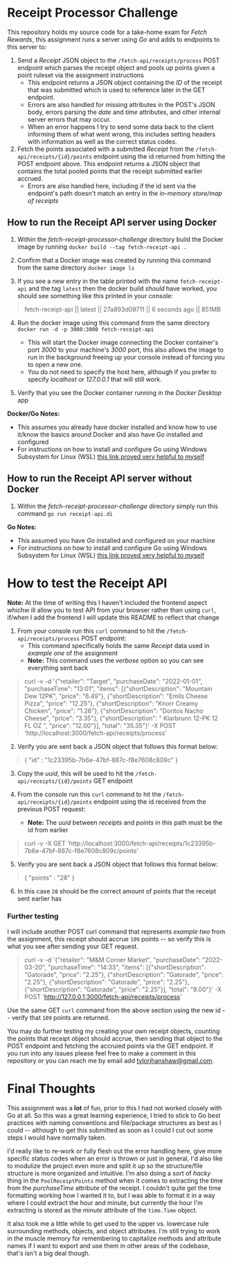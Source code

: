 # Receipt Processor Challenge

This repository holds my source code for a take-home exam for _Fetch Rewards_, this assignment runs a server using _Go_ and adds to endpoints to this server to:

1. Send a _Receipt_ JSON object to the `/fetch-api/receipts/process` POST endpoint which parses the receipt object and pools up points given a point ruleset via the assignment instructions
    - This endpoint returns a JSON object containing the _ID_ of the receipt that was submitted which is used to reference later in the GET endpoint.
    - Errors are also handled for missing attributes in the POST's JSON body, errors parsing the _date_ and _time_ attributes, and other internal server errors that may occur.
    - When an error happens I try to send some data back to the client informing them of what went wrong, this includes setting headers with information as well as the correct status codes.
2. Fetch the points associated with a submitted _Receipt_ from the `/fetch-api/receipts/{id}/points` endpoint using the id returned from hitting the POST endpoint above. This endpoint returns a JSON object that contains the total pooled points that the receipt submitted earlier accrued.
    - Errors are also handled here, including if the id sent via the endpoint's path doesn't match an entry in the _in-memory store/map of receipts_

## How to run the Receipt API server using Docker

1. Within the _fetch-receipt-processor-challenge_ directory build the Docker image by running `docker build --tag fetch-receipt-api .`

2. Confirm that a Docker image was created by running this command from the same directory `docker image ls`

3. If you see a new entry in the table printed with the name `fetch-receipt-api` and the tag `latest` then the docker build _should_ have worked, you should see something like this printed in your console:

> fetch-receipt-api  ||  latest  ||  27a893d09711  ||  6 seconds ago  ||  851MB

4. Run the docker image using this command from the same directory `docker run -d -p 3000:3000 fetch-receipt-api`
    - This will start the Docker image connecting the Docker container's port _3000_ to your machine's _3000_ port, this also allows the image to run in the background freeing up your console instead of forcing you to open a new one.
    - You do not need to specify the host here, although if you prefer to specify _localhost_ or _127.0.0.1_ that will still work.

5. Verify that you see the Docker container running in the _Docker Desktop_ app

**Docker/Go Notes:**
- This assumes you already have docker installed and know how to use it/know the basics around Docker and also have Go installed and configured
- For instructions on how to install and configure Go using Windows Subsystem for Linux (WSL) [this link proved very helpful to myself](https://www.jetbrains.com/help/go/how-to-use-wsl-development-environment-in-product.html)

## How to run the Receipt API server without Docker

1. Within the _fetch-receipt-processor-challenge_ directory simply run this command `go run receipt-api.di`

**Go Notes:**
- This assumed you have _Go_ installed and configured on your machine
- For instructions on how to install and configure Go using Windows Subsystem for Linux (WSL) [this link proved very helpful to myself](https://www.jetbrains.com/help/go/how-to-use-wsl-development-environment-in-product.html)

# How to test the Receipt API

**Note:** At the time of writing this I haven't included the frontend aspect whichw ill allow you to test API from your browser rather than using `curl`, if/when I add the frontend I will update this README to reflect that change

1. From your console run this `curl` command to hit the `/fetch-api/receipts/process` POST endpoint:
    - This command specifically holds the same _Receipt_ data used in _example one_ of the assignment
    - **Note:** This command uses the _verbose_ option so you can see everything sent back

> curl -v -d '{"retailer": "Target", "purchaseDate": "2022-01-01", "purchaseTime": "13:01", "items": [{"shortDescription": "Mountain Dew 12PK", "price": "6.49"}, {"shortDescription": "Emils Cheese Pizza", "price": "12.25"}, {"shortDescription": "Knorr Creamy Chicken", "price": "1.26"}, {"shortDescription": "Doritos Nacho Cheese", "price": "3.35"}, {"shortDescription": "   Klarbrunn 12-PK 12 FL OZ  ", "price": "12.00"}], "total": "35.35"}' -X POST 'http://localhost:3000/fetch-api/receipts/process'

2. Verify you are sent back a JSON object that follows this format below:

> { "id" : "1c23395b-7b6e-47bf-887c-f8e7608c809c" }

3. Copy the _uuid_, this will be used to hit the `/fetch-api/receipts/{id}/points` GET endpoint

4. From the console run this `curl` command to hit the `/fetch-api/receipts/{id}/points` endpoint using the id received from the previous POST request:
    - **Note:** The _uuid_ between _receipts_ and _points_ in this path must be the id from earlier

> curl -v -X GET 'http://localhost:3000/fetch-api/receipts/1c23395b-7b6e-47bf-887c-f8e7608c809c/points'

5. Verify you are sent back a JSON object that follows this format below:

> { "points" : "28" }

6. In this case `28` should be the correct amount of points that the receipt sent earlier has

### Further testing

I will include another POST curl command that represents _example two_ from the assignment, this receipt should accrue `109` points -- so verify this is what you see after sending your GET request.

> curl -v -d '{"retailer": "M&M Corner Market", "purchaseDate": "2022-03-20", "purchaseTime": "14:33", "items": [{"shortDescription": "Gatorade", "price": "2.25"}, {"shortDescription": "Gatorade", "price": "2.25"}, {"shortDescription": "Gatorade", "price": "2.25"}, {"shortDescription": "Gatorade", "price": "2.25"}], "total": "9.00"}' -X POST 'http://127.0.0.1:3000/fetch-api/receipts/process'

Use the same GET `curl` command from the above section using the new id -- verify that `109` points are returned.

You may do further testing my creating your own receipt objects, counting the points that receipt object should accrue, then sending that object to the POST endpoint and fetching the accruied points via the GET endpoint. If you run into any issues please feel free to make a comment in this repository or you can reach me by email add tylorjhanshaw@gmail.com.

# Final Thoughts

This assignment was a **lot** of fun, prior to this I had not worked closely with Go at all. So this was a great learning experience, I tried to stick to Go best practices with naming conventions and file/package structures as best as I could -- although to get this submitted as soon as I could I cut out some steps I would have normally taken.

I'd really like to re-work or fully flesh out the error handling here, give more specific status codes when an error is thrown or just in general, I'd also like to modulize the project even more and split it up so the structure/file structure is more organized and intuitive. I'm also doing a sort of _hacky_ thing in the `PoolReceiptPoints` method when it comes to extracting the time from the _purchaseTime_ attribute of the receipt. I couldn't quite get the time formatting working how I wanted it to, but I was able to format it in a way where I could extract the hour and minute, but currently the hour I'm extracting is stored as the _minute_ attribute of the `time.Time` object.

It also took me a little while to get used to the upper vs. lowercase rule surrounding methods, objects, and object attributes. I'm still trying to work in the muscle memory for remembering to capitalize methods and attribute names if I want to export and use them in other areas of the codebase, that's isn't a big deal though.